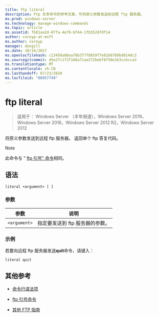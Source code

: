 ```yaml
---
title: ftp literal
description: Ftp 文本命令的参考文章，可将原义参数发送到远程 ftp 服务器。
ms.prod: windows-server
ms.technology: manage-windows-commands
ms.topic: article
ms.assetid: fb81aa2d-07fa-4e79-bf44-1fb5526fdf14
author: coreyp-at-msft
ms.author: coreyp
manager: dongill
ms.date: 10/16/2017
ms.openlocfilehash: c13458a80aa78b377f8859f7e81b8789bd014dc3
ms.sourcegitcommit: d5e27c1f2f168a71ae272bebf8f50e1b3ccbcca3
ms.translationtype: MT
ms.contentlocale: zh-CN
ms.lasthandoff: 07/23/2020
ms.locfileid: "86957749"
---
```

# <a name="ftp-literal"></a>ftp literal

> 适用于： Windows Server （半年频道），Windows Server 2019，Windows Server 2016，Windows Server 2012 R2，Windows Server 2012

将原义参数发送到远程 ftp 服务器。 返回单个 ftp 答复代码。

> [!NOTE]
> 此命令与 " [ftp 引号" 命令](ftp-quote.md)相同。

## <a name="syntax"></a>语法

```
literal <argument> [ ]
```

### <a name="parameters"></a>参数

| 参数 | 说明 |
| --------- | ----------- |
| `<argument>` | 指定要发送到 ftp 服务器的参数。 |

### <a name="examples"></a>示例

若要向远程 ftp 服务器发送**quit**命令，请键入：

```
literal quit
```

## <a name="additional-references"></a>其他参考

- [命令行语法项](command-line-syntax-key.md)

- [ftp 引号命令](ftp-quote.md)

- [其他 FTP 指南](/previous-versions/orphan-topics/ws.10/cc756013(v=ws.10))
